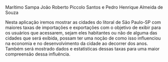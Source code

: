 Marítimo Sampa
João Roberto Piccolo Santos e Pedro Henrique Almeida de Souza

Nesta aplicação iremos mostrar as cidades do litoral de São Paulo-SP com maiores taxas de importações e exportações com o objetivo de exibir para os usuários que acessarem, sejam eles habitantes ou não de alguma das cidades que será exibida, possam ter uma noção de como isso influenciou na economia e no desenvolvimento da cidade ao decorrer dos anos. Também será mostrado dados e estatísticas dessas taxas para uma maior compreensão dessa influência.
